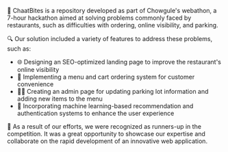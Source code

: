 🍴 ChaatBites is a repository developed as part of Chowgule's webathon, a 7-hour hackathon aimed at solving problems commonly faced by restaurants, such as difficulties with ordering, online visibility, and parking.

🔍 Our solution included a variety of features to address these problems, such as:

* 🌐 Designing an SEO-optimized landing page to improve the restaurant's online visibility
* 📝 Implementing a menu and cart ordering system for customer convenience
* 🧑‍💼 Creating an admin page for updating parking lot information and adding new items to the menu
* 🤖 Incorporating machine learning-based recommendation and authentication systems to enhance the user experience

🎉 As a result of our efforts, we were recognized as runners-up in the competition. It was a great opportunity to showcase our expertise and collaborate on the rapid development of an innovative web application.
